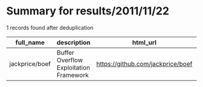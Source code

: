 
# Summary for results/2011/11/22
    
1 records found after deduplication

| full_name | description | html_url | matched_list | matched_count | pushed_at | size | stargazers_count | language | forks_count |
|----------------|----------------------------------------|-----------------------------------|----------------|-----------------|---------------------------|--------|--------------------|------------|---------------|
| jackprice/boef | Buffer Overflow Exploitation Framework | https://github.com/jackprice/boef | ['exploit'] | 1 | 2011-11-22 00:13:33+00:00 | 220 | 3 | C++ | 1 |
